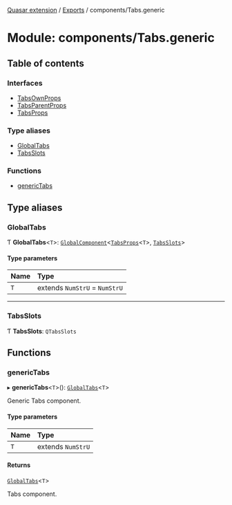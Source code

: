 [Quasar extension](../index.md) / [Exports](../modules.md) / components/Tabs.generic

# Module: components/Tabs.generic

## Table of contents

### Interfaces

- [TabsOwnProps](../interfaces/components_Tabs_generic.TabsOwnProps.md)
- [TabsParentProps](../interfaces/components_Tabs_generic.TabsParentProps.md)
- [TabsProps](../interfaces/components_Tabs_generic.TabsProps.md)

### Type aliases

- [GlobalTabs](components_Tabs_generic.md#globaltabs)
- [TabsSlots](components_Tabs_generic.md#tabsslots)

### Functions

- [genericTabs](components_Tabs_generic.md#generictabs)

## Type aliases

### GlobalTabs

Ƭ **GlobalTabs**<`T`\>: [`GlobalComponent`](../interfaces/components_api.GlobalComponent.md)<[`TabsProps`](../interfaces/components_Tabs_generic.TabsProps.md)<`T`\>, [`TabsSlots`](components_Tabs_generic.md#tabsslots)\>

#### Type parameters

| Name | Type |
| :------ | :------ |
| `T` | extends `NumStrU` = `NumStrU` |

___

### TabsSlots

Ƭ **TabsSlots**: `QTabsSlots`

## Functions

### genericTabs

▸ **genericTabs**<`T`\>(): [`GlobalTabs`](components_Tabs_generic.md#globaltabs)<`T`\>

Generic Tabs component.

#### Type parameters

| Name | Type |
| :------ | :------ |
| `T` | extends `NumStrU` |

#### Returns

[`GlobalTabs`](components_Tabs_generic.md#globaltabs)<`T`\>

Tabs component.
